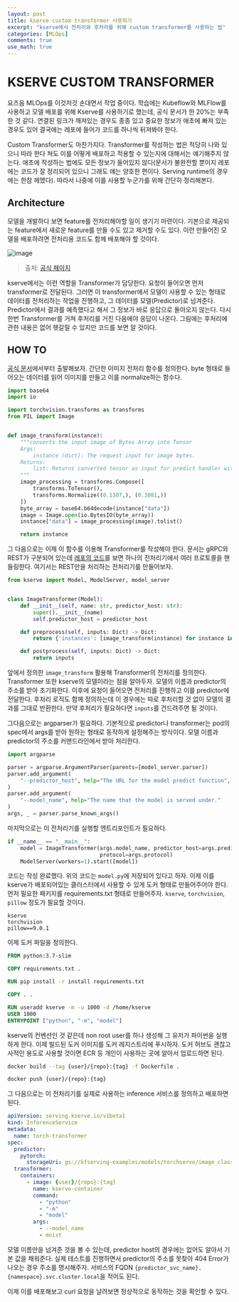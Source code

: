 ```yaml
---
layout: post
title: kserve custom transformer 사용하기
excerpt: "kserve에서 전처리와 후처리를 위해 custom transformer를 사용하는 법"
categories: [MLOps]
comments: true
use_math: true
---
```


# KSERVE CUSTOM TRANSFORMER

요즈음 MLOps를 이것저것 손대면서 작업 중이다. 학습에는 Kubeflow와 MLFlow를 사용하고 모델 배포를 위해 Kserve를 사용하기로 했는데, 공식 문서가 한 20%는 부족한 것 같다. 연결된 링크가 깨져있는 경우도 종종 있고 중요한 정보가 애초에 빠져 있는 경우도 있어 결국에는 레포에 들어가 코드를 하나씩 뒤져봐야 한다. 

Custom Transformer도 마찬가지다. Transformer를 작성하는 법은 적당히 나와 있으니 따라 한다 쳐도 이를 어떻게 배포하고 적용할 수 있는지에 대해서는 얘기해주지 않는다. 애초에 작성하는 법에도 모든 정보가 들어있지 않다(문서가 불완전할 뿐이지 레포에는 코드가 잘 정리되어 있으니 그래도 얘는 양호한 편이다. Serving runtime의 경우에는 한참 헤맸다). 따라서 나중에 이를 사용할 누군가를 위해 간단히 정리해본다.

## Architecture

모델을 개발하다 보면 feature를 전처리해야할 일이 생기기 마련이다. 기본으로 제공되는 feature에서 새로운 feature를 만들 수도 있고 제거할 수도 있다. 이런 만들어진 모델을 배포하려면 전처리용 코드도 함께 배포해야 할 것이다.

![image](https://kserve.github.io/website/0.8/images/dataplane.jpg)

> 출처: [공식 페이지](https://kserve.github.io/website/0.8/modelserving/data_plane/)

kserve에서는 이런 역할을 Transformer가 담당한다. 요청이 들어오면 먼저 transformer로 전달된다. 그러면 이 transformer에서 모델이 사용할 수 있는 형태로 데이터를 전처리하는 작업을 진행하고, 그 데이터를 모델(Predictor)로 넘겨준다. Predictor에서 결과를 예측했다고 해서 그 정보가 바로 응답으로 돌아오지 않는다. 다시 한번 Transformer를 거쳐 후처리를 거친 다음에야 응답이 나온다. 그림에는 후처리에 관한 내용은 없어 헷갈릴 수 있지만 코드를 보면 알 것이다.

## HOW TO

[공식 문서](https://kserve.github.io/website/0.8/modelserving/v1beta1/transformer/torchserve_image_transformer/)에서부터 출발해보자. 간단한 이미지 전처리 함수를 정의한다. byte 형태로 들어오는 데이터를 읽어 이미지를 만들고 이를 normalize하는 함수다.

```python
import base64
import io

import torchvision.transforms as transforms
from PIL import Image


def image_transform(instance):
    """converts the input image of Bytes Array into Tensor
    Args:
        instance (dict): The request input for image bytes.
    Returns:
        list: Returns converted tensor as input for predict handler with v1/v2 inference protocol.
    """
    image_processing = transforms.Compose([
        transforms.ToTensor(),
        transforms.Normalize((0.1307,), (0.3081,))
    ])
    byte_array = base64.b64decode(instance["data"])
    image = Image.open(io.BytesIO(byte_array))
    instance["data"] = image_processing(image).tolist()

    return instance
```

그 다음으로는 이제 이 함수를 이용해 Transformer를 작성해야 한다. 문서는 gRPC와 REST가 구분되어 있는데 [레포의 코드](https://github.com/kserve/kserve/blob/master/python/custom_transformer/model.py)를 보면 하나의 전처리기에서 여러 프로토콜을 핸들링한다. 여기서는 REST만을 처리하는 전처리기를 만들어보자.

```python
from kserve import Model, ModelServer, model_server


class ImageTransformer(Model):
    def __init__(self, name: str, predictor_host: str):
        super().__init__(name)
        self.predictor_host = predictor_host

    def preprocess(self, inputs: Dict) -> Dict:
        return {'instances': [image_transform(instance) for instance in inputs['instances']]}

    def postprocess(self, inputs: Dict) -> Dict:
        return inputs
```

앞에서 정의한 `image_transform` 활용해 Transformer의 전처리를 정의한다. Transformer 또한 kserve의 모델이라는 점을 알아두자. 모델의 이름과 predictor의 주소를 받아 초기화한다. 이후에 요청이 들어오면 전처리를 진행하고 이를 predictor에 전달한다. 후처리 로직도 함께 정의하는데 이 경우에는 따로 후처리할 것 없이 모델의 결과를 그대로 반환한다. 만약 후처리가 필요하다면 `inputs`를 건드려주면 될 것이다.

그다음으로는 argparser가 필요하다. 기본적으로 predictor나 transformer는 pod의 spec에서 args를 받아 원하는 형태로 동작하게 설정해주는 방식이다. 모델 이름과 predictor의 주소를 커맨드라인에서 받아 처리한다.

```python
import argparse

parser = argparse.ArgumentParser(parents=[model_server.parser])
parser.add_argument(
    "--predictor_host", help="The URL for the model predict function", required=True
)
parser.add_argument(
    "--model_name", help="The name that the model is served under."
)
args, _ = parser.parse_known_args()
```

마지막으로는 이 전처리기를 실행할 엔트리포인트가 필요하다.

```python
if __name__ == "__main__":
    model = ImageTransformer(args.model_name, predictor_host=args.predictor_host,
                             protocol=args.protocol)
    ModelServer(workers=1).start([model])
```

코드는 작성 완료했다. 위의 코드는 `model.py`에 저장되어 있다고 하자. 이제 이를 kserve가 배포되어있는 클러스터에서 사용할 수 있게 도커 형태로 만들어주어야 한다. 먼저 필요한 패키지를 requirements.txt 형태로 만들어주자. `kserve`, `torchvision`, `pillow` 정도가 필요할 것이다.

```
kserve
torchvision
pillow==9.0.1
```

이제 도커 파일을 정의한다. 

```Dockerfile
FROM python:3.7-slim

COPY requirements.txt .

RUN pip install -r install requirements.txt

COPY . .

RUN useradd kserve -m -u 1000 -d /home/kserve
USER 1000
ENTRYPOINT ["python", "-m", "model"]
```

kserve의 컨벤션인 것 같은데 non root user를 하나 생성해 그 유저가 파이썬을 실행하게 한다. 이제 빌드된 도커 이미지를 도커 레지스트리에 푸시하자. 도커 허브도 괜찮고 사적인 용도로 사용할 것이면 ECR 등 개인이 사용하는 곳에 알아서 업로드하면 된다.

```bash
docker build --tag {user}/{repo}:{tag} -f Dockerfile .

docker push {user}/{repo}:{tag}
```

그 다음으로는 이 전처리기를 실제로 사용하는 inference 서비스를 정의하고 배포하면 된다. 

```yaml
apiVersion: serving.kserve.io/v1beta1
kind: InferenceService
metadata:
  name: torch-transformer
spec:
  predictor:
    pytorch:
      storageUri: gs://kfserving-examples/models/torchserve/image_classifier
  transformer:
    containers:
      - image: {user}/{repo}:{tag}
        name: kserve-container
        command:
          - "python"
          - "-m"
          - "model"
        args:
          - --model_name
          - mnist
```

모델 이름만을 넘겨준 것을 볼 수 있는데, predictor host의 경우에는 없어도 알아서 기본 값을 채워준다. 실제 테스트를 진행하면서 predictor의 주소를 못찾아 404 Error가 나오는 경우 주소를 명시해주자. 서비스의 FQDN `{predictor_svc_name}.{namespace}.svc.cluster.local`을 적어도 된다.

이제 이를 배포해보고 curl 요청을 날려보면 정상적으로 동작하는 것을 확인할 수 있다.
